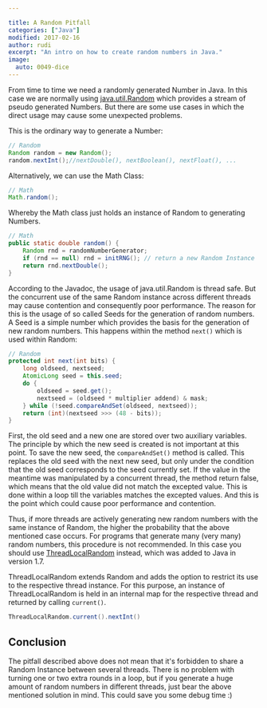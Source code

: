 ```yaml
---

title: A Random Pitfall
categories: ["Java"]
modified: 2017-02-16
author: rudi
excerpt: "An intro on how to create random numbers in Java."
image:
  auto: 0049-dice
---
```




From time to time we need a randomly generated Number in Java. In this case we are normally using [java.util.Random](https://docs.oracle.com/javase/7/docs/api/java/util/Random.html) which provides a stream of pseudo generated Numbers. But there are some use cases in which the direct usage may cause some unexpected problems.

This is the ordinary way to generate a Number:

```java
// Random
Random random = new Random();
random.nextInt();//nextDouble(), nextBoolean(), nextFloat(), ...
```

Alternatively, we can use the Math Class:

```java
// Math
Math.random();
```

Whereby the Math class just holds an instance of Random to generating Numbers.

```java
// Math
public static double random() {
    Random rnd = randomNumberGenerator;
    if (rnd == null) rnd = initRNG(); // return a new Random Instance
    return rnd.nextDouble();
}
```

According to the Javadoc, the usage of java.util.Random is thread safe. But the concurrent use
of the same Random instance across different threads may cause contention and consequently poor performance.
The reason for this is the usage of so called Seeds for the generation of random numbers. A Seed is a simple number which provides the basis for the generation of new random numbers. This happens within the method `next()` which is used within Random:

```java
// Random
protected int next(int bits) {
    long oldseed, nextseed;
    AtomicLong seed = this.seed;
    do {
        oldseed = seed.get();
        nextseed = (oldseed * multiplier addend) & mask;
    } while (!seed.compareAndSet(oldseed, nextseed));
    return (int)(nextseed >>> (48 - bits));
}
```

First, the old seed and a new one are stored over two auxiliary variables. The principle by which the new seed is created is not important at this point.
To save the new seed, the `compareAndSet()` method is called. This replaces the old seed with the next new seed, but  only under the condition that the old seed corresponds to the seed currently set.
If  the value in the meantime was manipulated by a concurrent thread, the method return false, which means that the old value did not match the excepted value.
This is done within a loop till the variables matches the excepted values. And this is the point which could cause poor performance and contention.


Thus, if more threads are actively generating new random numbers with the same instance of Random, the higher the probability that the above mentioned case occurs.
For programs that generate many (very many) random numbers, this procedure is not recommended. In this case you should use [ThreadLocalRandom](https://docs.oracle.com/javase/7/docs/api/java/util/concurrent/ThreadLocalRandom.html) instead, which was added to Java in version 1.7.


ThreadLocalRandom extends Random and adds the option to restrict its use to the respective thread instance.
For this purpose, an instance of ThreadLocalRandom is held in an internal map for the respective thread and returned by calling `current()`.

```java
ThreadLocalRandom.current().nextInt()
```

## Conclusion

The pitfall described above does not mean that it's forbidden to share a Random Instance between several threads. There is no problem with turning one or two extra rounds in a loop, but if you generate a huge amount of random numbers in different threads, just bear the above mentioned solution in mind. This could save you some debug time :)
